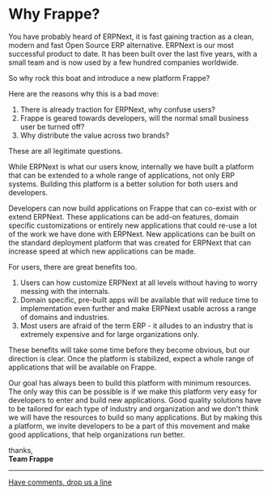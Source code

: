 # Why Frappe?

You have probably heard of ERPNext, it is fast gaining traction as a clean, modern and fast Open Source ERP alternative. ERPNext is our most successful product to date. It has been built over the last five years, with a small team and is now used by a few hundred companies worldwide.

So why rock this boat and introduce a new platform Frappe?

Here are the reasons why this is a bad move:

1. There is already traction for ERPNext, why confuse users?
1. Frappe is geared towards developers, will the normal small business user be turned off?
1. Why distribute the value across two brands?

These are all legitimate questions.

While ERPNext is what our users know, internally we have built a platform that can be extended to a whole range of applications, not only ERP systems. Building this platform is a better solution for both users and developers.

Developers can now build applications on Frappe that can co-exist with or extend ERPNext. These applications can be add-on features, domain specific customizations or entirely new applications that could re-use a lot of the work we have done with ERPNext. New applications can be built on the standard deployment platform that was created for ERPNext that can increase speed at which new applications can be made.

For users, there are great benefits too.

1. Users can how customize ERPNext at all levels without having to worry messing with the internals.
1. Domain specific, pre-built apps will be available that will reduce time to implementation even further and make ERPNext usable across a range of domains and industries.
1. Most users are afraid of the term ERP - it alludes to an industry that is extremely expensive and for large organizations only.

These benefits will take some time before they become obvious, but our direction is clear. Once the platform is stabilized, expect a whole range of applications that will be available on Frappe.

Our goal has always been to build this platform with minimum resources. The only way this can be possible is if we make this platform very easy for developers to enter and build new applications. Good quality solutions have to be tailored for each type of industry and organization and we don't think we will have the resources to build so many applications. But by making this a platform, we invite developers to be a part of this movement and make good applications, that help organizations run better.

thanks,<br>
**Team Frappe**

---

[Have comments, drop us a line](contact)